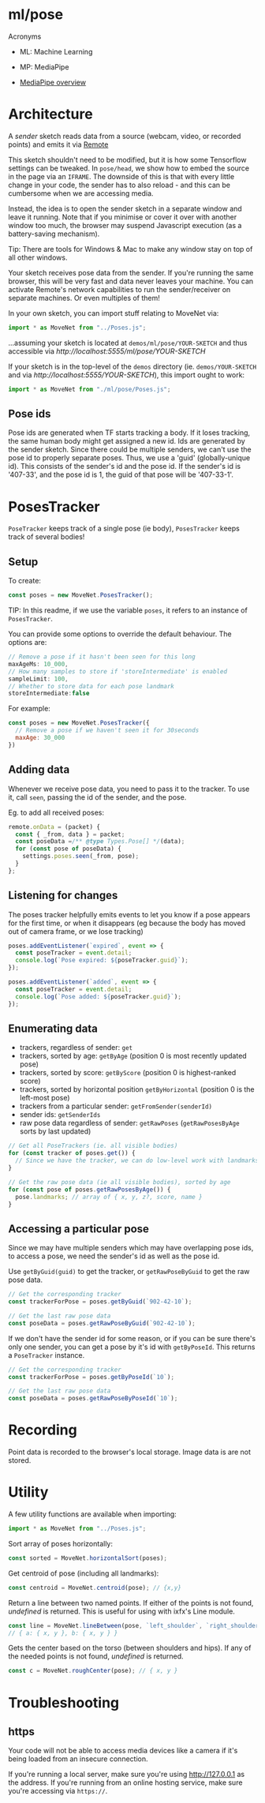 # ml/pose

Acronyms
* ML: Machine Learning
* MP: MediaPipe

* [MediaPipe overview](https://ai.google.dev/edge/mediapipe/solutions/vision/pose_landmarker)

# Architecture

A _sender_ sketch reads data from a source (webcam, video, or recorded points) and emits it via [Remote](https://github.com/clinth/remote)

This sketch shouldn't need to be modified, but it is how some Tensorflow settings can be tweaked. In `pose/head`, we show how to embed the source in the page via an `IFRAME`. The downside of this is that with every little change in your code, the sender has to also reload - and this can be cumbersome when we are accessing media.

Instead, the idea is to open the sender sketch in a separate window and leave it running. Note that if you minimise or cover it over with another window too much, the browser may suspend Javascript execution (as a battery-saving mechanism).

Tip: There are tools for Windows & Mac to make any window stay on top of all other windows.

Your sketch receives pose data from the sender. If you're running the same browser, this will be very fast and data never leaves your machine. You can activate Remote's network capabilities to run the sender/receiver on separate machines. Or even multiples of them!

In your own sketch, you can import stuff relating to MoveNet via:

```js
import * as MoveNet from "../Poses.js";
```

...assuming your sketch is located at `demos/ml/pose/YOUR-SKETCH` and thus accessible via _http://localhost:5555/ml/pose/YOUR-SKETCH_

If your sketch is in the top-level of the `demos` directory (ie. `demos/YOUR-SKETCH` and via _http://localhost:5555/YOUR-SKETCH_), this import ought to work:

```js
import * as MoveNet from "./ml/pose/Poses.js";
```

## Pose ids

Pose ids are generated when TF starts tracking a body. If it loses tracking, the same human body might get assigned a new id. Ids are generated by the sender sketch. Since there could be multiple senders, we can't use the pose id to properly separate poses. Thus, we use a 'guid' (globally-unique id). This consists of the sender's id and the pose id. If the sender's id is '407-33', and the pose id is 1, the guid of that pose will be '407-33-1'.


# PosesTracker

`PoseTracker` keeps track of a single pose (ie body), `PosesTracker` keeps track of several bodies!

## Setup

To create:
```js
const poses = new MoveNet.PosesTracker();
```

TIP: In this readme, if we use the variable `poses`, it refers to an instance of `PosesTracker`.

You can provide some options to override the default behaviour. The options are:
```js
// Remove a pose if it hasn't been seen for this long
maxAgeMs: 10_000,
// How many samples to store if 'storeIntermediate' is enabled
sampleLimit: 100,
// Whether to store data for each pose landmark
storeIntermediate:false
```

For example:

```js
const poses = new MoveNet.PosesTracker({
  // Remove a pose if we haven't seen it for 30seconds
  maxAge: 30_000
})
```

## Adding data

Whenever we receive pose data, you need to pass it to the tracker. To use it, call `seen`, passing the id of the sender, and the pose.

Eg. to add all received poses:

```js
remote.onData = (packet) {
  const { _from, data } = packet;
  const poseData =/** @type Types.Pose[] */(data);
  for (const pose of poseData) {
    settings.poses.seen(_from, pose);
  }
};
```

## Listening for changes

The poses tracker helpfully emits events to let you know if a pose appears for the first time, or when it disappears (eg because the body has moved out of camera frame, or we lose tracking)

```js
poses.addEventListener(`expired`, event => { 
  const poseTracker = event.detail;
  console.log(`Pose expired: ${poseTracker.guid}`);
});

poses.addEventListener(`added`, event => {
  const poseTracker = event.detail;
  console.log(`Pose added: ${poseTracker.guid}`);
});
```

## Enumerating data

* trackers, regardless of sender: `get` 
* trackers, sorted by age: `getByAge` (position 0 is most recently updated pose)
* trackers, sorted by score: `getByScore` (position 0 is highest-ranked score)
* trackers, sorted by horizontal position `getByHorizontal` (position 0 is the left-most pose)
* trackers from a particular sender: `getFromSender(senderId)`
* sender ids: `getSenderIds`
* raw pose data regardless of sender: `getRawPoses` (`getRawPosesByAge` sorts by last updated)

```js
// Get all PoseTrackers (ie. all visible bodies)
for (const tracker of poses.get()) {
  // Since we have the tracker, we can do low-level work with landmarks
}

// Get the raw pose data (ie all visible bodies), sorted by age
for (const pose of poses.getRawPosesByAge()) {
  pose.landmarks; // array of { x, y, z?, score, name }
}
```

## Accessing a particular pose

Since we may have multiple senders which may have overlapping pose ids, to access a pose, we need the sender's id as well as the pose id.

Use `getByGuid(guid)` to get the tracker, or `getRawPoseByGuid` to get the raw pose data.
```js
// Get the corresponding tracker
const trackerForPose = poses.getByGuid(`902-42-10`);

// Get the last raw pose data
const poseData = poses.getRawPoseByGuid(`902-42-10`);
```

If we don't have the sender id for some reason, or if you can be sure there's only one sender, you can get a pose by it's id with `getByPoseId`. This returns a `PoseTracker` instance.

```js
// Get the corresponding tracker
const trackerForPose = poses.getByPoseId(`10`);

// Get the last raw pose data
const poseData = poses.getRawPoseByPoseId(`10`);
```


# Recording

Point data is recorded to the browser's local storage. Image data is are not stored.

# Utility

A few utility functions are available when importing:
```js
import * as MoveNet from "../Poses.js";
```


Sort array of poses horizontally:
```js
const sorted = MoveNet.horizontalSort(poses);
```

Get centroid of pose (including all landmarks):
```js
const centroid = MoveNet.centroid(pose); // {x,y}
```

Return a line between two named points. If either of the points is not found, _undefined_ is returned. This is useful for using with ixfx's Line module.
```js
const line = MoveNet.lineBetween(pose, `left_shoulder`, `right_shoulder`);
// { a: { x, y }, b: { x, y } }
```

Gets the center based on the torso (between shoulders and hips). If
any of the needed points is not found, _undefined_ is returned.
```js
const c = MoveNet.roughCenter(pose); // { x, y }
```

# Troubleshooting

## https

Your code will not be able to access media devices like a camera if it's being loaded from an insecure connection.

If you're running a local server, make sure you're using http://127.0.0.1 as the address. If you're running from an online hosting service, make sure you're accessing via `https://`.
